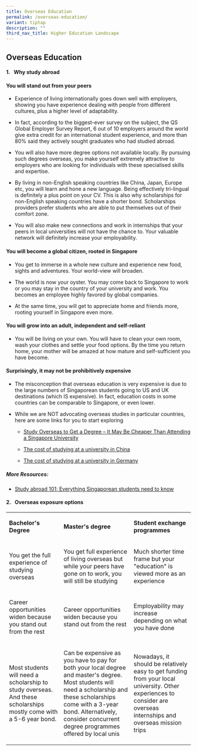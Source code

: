 ```yaml
---
title: Overseas Education
permalink: /overseas-education/
variant: tiptap
description: ""
third_nav_title: Higher Education Landscape
---
```

<h2><strong>Overseas Education</strong></h2>
<h4>1.&nbsp; &nbsp;Why study abroad</h4>
<h4>​You will stand out from your peers</h4>
<ul>
<li>
<p>Experience of living internationally goes down well with employers, showing
you have experience dealing with people from different cultures, plus a
higher level of adaptability.</p>
</li>
<li>
<p>In fact, according to the biggest-ever survey on the subject, the&nbsp;QS
Global Employer Survey Report, 6 out of 10 employers around the world give
extra credit for an international student experience, and more than 80%
said they actively sought graduates who had studied abroad.</p>
</li>
<li>
<p>You will also have more degree options not available locally. By pursuing
such degrees overseas, you make yourself extremely attractive to employers
who are looking for individuals with these specialised skills and expertise.</p>
</li>
<li>
<p>By living in non-English speaking countries like China, Japan, Europe
etc, you will learn and hone a new language. Being effectively tri-lingual
is definitely a plus point on your CV. This is also why scholarships for
non-English speaking countries have a shorter bond. Scholarships providers
prefer students who are able to put themselves out of their comfort zone.</p>
</li>
<li>
<p>You will also make new connections and work in internships that your peers
in local universities will not have the chance to. Your valuable network
will definitely&nbsp;increase&nbsp;your employability.</p>
</li>
</ul>
<h4>You will become a global citizen, rooted in Singapore</h4>
<ul>
<li>
<p>You get to immerse in a whole new culture and experience new food, sights
and adventures. Your world-view will broaden.</p>
</li>
<li>
<p>The world is now your oyster. You may come back to Singapore to work or
you may stay in the country of your university and work. You becomes an
employee highly favored by global companies.</p>
</li>
<li>
<p>At the same time, you will get to appreciate home and friends more, rooting
yourself in Singapore even more.</p>
</li>
</ul>
<h4>You will grow into an&nbsp;adult, independent and self-reliant</h4>
<ul>
<li>
<p>You will be living on your own. You will have to clean your own room,
wash your clothes and settle your food options. By the time you return
home, your mother will be amazed at how mature and self-sufficient you
have become.</p>
</li>
</ul>
<h4>Surprisingly, it may not be prohibitively expensive</h4>
<ul>
<li>
<p>The misconception that overseas education is very expensive is due to
the large numbers of Singaporean students going to US and UK destinations
(which IS expensive). In fact, education costs&nbsp;in some countries can
be comparable to Singapore, or even lower.&nbsp;</p>
</li>
<li>
<p>While we are NOT advocating overseas studies in particular countries,
here are some links for you to start exploring</p>
<ul>
<li>
<p><a href="https://blog.moneysmart.sg/education/study-overseas-degree-cheaper/" class="wixui-rich-text__text" rel="noopener noreferrer nofollow" target="_blank"><u>Study Overseas to Get a Degree – It May Be Cheaper Than Attending a Singapore University</u></a>
</p>
</li>
<li>
<p><a href="https://www.timeshighereducation.com/student/advice/cost-studying-university-china" class="wixui-rich-text__text" rel="noopener noreferrer nofollow" target="_blank"><u>The cost of studying at a university in China</u></a>
</p>
</li>
<li>
<p><a href="https://www.timeshighereducation.com/student/advice/cost-studying-university-germany" class="wixui-rich-text__text" rel="noopener noreferrer nofollow" target="_blank"><u>The cost of studying at a university in Germany</u></a>
</p>
</li>
</ul>
</li>
</ul>
<h5>More Resources:</h5>
<ul>
<li>
<p><a href="https://digitalsenior.sg/study-abroad-101-everything-singaporean-students-need-to-know/" class="wixui-rich-text__text" rel="noopener noreferrer nofollow" target="_blank"><u>Study abroad 101: Everything Singaporean students need to know</u></a>
</p>
</li>
</ul>
<h4>2.&nbsp; &nbsp;Overseas exposure options</h4>
<table style="minWidth: 75px">
<colgroup>
<col>
<col>
<col>
</colgroup>
<tbody>
<tr>
<td rowspan="1" colspan="1">
<p><strong>Bachelor's Degree</strong>
</p>
</td>
<td rowspan="1" colspan="1">
<p><strong>Master's degree</strong>
</p>
</td>
<td rowspan="1" colspan="1">
<p><strong>Student exchange programmes</strong>
</p>
</td>
</tr>
<tr>
<td rowspan="1" colspan="1">
<p>You get the full experience of studying overseas</p>
</td>
<td rowspan="1" colspan="1">
<p>You get full experience of living overseas but while your peers have gone
on to work, you will still be studying</p>
</td>
<td rowspan="1" colspan="1">
<p>Much shorter time frame but your "education" is viewed more as an experience</p>
</td>
</tr>
<tr>
<td rowspan="1" colspan="1">
<p>Career opportunities widen because you stand out from the rest</p>
</td>
<td rowspan="1" colspan="1">
<p>Career opportunities widen because you stand out from the rest</p>
</td>
<td rowspan="1" colspan="1">
<p>Employability may increase depending on what you have done</p>
</td>
</tr>
<tr>
<td rowspan="1" colspan="1">
<p>Most students will need a scholarship to study overseas. And these scholarships
mostly come with a 5-6 year bond.</p>
</td>
<td rowspan="1" colspan="1">
<p>Can be expensive as you have to pay for both your local degree and master's
degree. Most students will need a scholarship and these scholarships come
with a 3-year bond. Alternatively, consider concurrent degree programmes
offered by local unis</p>
</td>
<td rowspan="1" colspan="1">
<p>Nowadays, it should be relatively easy to get funding from your local
university. Other experiences to consider are overseas internships and
overseas mission trips</p>
</td>
</tr>
</tbody>
</table>
<p></p>